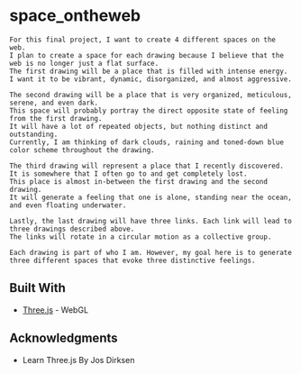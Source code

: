 # space_ontheweb
    For this final project, I want to create 4 different spaces on the web. 
    I plan to create a space for each drawing because I believe that the web is no longer just a flat surface.
    The first drawing will be a place that is filled with intense energy. 
    I want it to be vibrant, dynamic, disorganized, and almost aggressive.

    The second drawing will be a place that is very organized, meticulous, serene, and even dark. 
    This space will probably portray the direct opposite state of feeling from the first drawing. 
    It will have a lot of repeated objects, but nothing distinct and outstanding. 
    Currently, I am thinking of dark clouds, raining and toned-down blue color scheme throughout the drawing.

    The third drawing will represent a place that I recently discovered. 
    It is somewhere that I often go to and get completely lost. 
    This place is almost in-between the first drawing and the second drawing. 
    It will generate a feeling that one is alone, standing near the ocean, and even floating underwater.

    Lastly, the last drawing will have three links. Each link will lead to three drawings described above. 
    The links will rotate in a circular motion as a collective group.
    
    Each drawing is part of who I am. However, my goal here is to generate three different spaces that evoke three distinctive feelings.

## Built With
* [Three.js](https://threejs.org/) - WebGL

## Acknowledgments
* Learn Three.js By Jos Dirksen